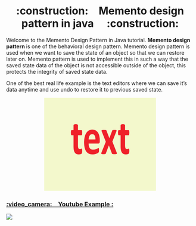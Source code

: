 <h1 align="center">:construction:&ensp;&ensp;Memento design pattern in java&ensp;&ensp; :construction:</h1>

<p>Welcome to the Memento Design Pattern in Java tutorial. <strong> Memento design pattern </strong> is one of the behavioral design pattern. 
Memento design pattern is used when we want to save the state of an object so that we can restore later on. Memento pattern is used to implement 
this in such a way that the saved state data of the object is not accessible outside of the object, this protects the integrity of saved state data.</p>

<p>One of the best real life example is the text editors where we can save it’s data anytime and use undo to restore it to previous saved state.</p>

<!-- gif -->
<p align="center">
  <a>
    <img src="../assest/text.gif"  width="300" height="250">
  </a>
</p>


<h3><u>:video_camera:&ensp;&ensp;Youtube Example :</u></h3>

<!-- Youtube -->
<p >
  <a>
    <img src="https://img.shields.io/youtube/likes/Pwm-jrG2ZVA?list=PLD-mYtebG3X86i3uyAXwZKfVtUy2gMDdo?color=green&style=social"  height="18">
  </a>
</p>